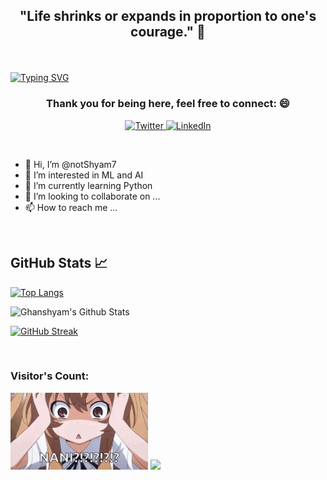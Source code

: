 <!---
notShyam7/notShyam7 is a ✨ special ✨ repository because its `README.md` (this file) appears on your GitHub profile.
You can click the Preview link to take a look at your changes.
--->

<!--- --->

<!--- Heading --->

## <p align="center"> "Life shrinks or expands in proportion to one's courage." 🦋<p>

<br>
  
[![Typing SVG](https://readme-typing-svg.herokuapp.com?color=%230EF746&size=30&center=true&width=1000&height=150&lines=Hello+there!;I+am+Ghanshyam+Suthar;I+am+a+ML+and+AI+Enthusiast)](https://git.io/typing-svg)

<!--- Socials --->

### <p align="center"> Thank you for being here, feel free to connect: 😄 <p>

<p align="center">
  <!--- 
  <a href="https://twitter.com/notShyam7"><img "alt="Twitter" title="Twitter" height="33" width="33" src="img/twitter.svg"></a>
  <a href="https://www.linkedin.com/in/notshyam7/"><img alt="LinkedIn" title="LinkedIn" height="33" width="33" src="img/linkedin.svg"></a>
  --->
  <a href="https://twitter.com/notShyam7" target="_blank">
    <img src="https://img.shields.io/badge/twitter-%231DA1F2.svg?&style=for-the-badge&logo=twitter&logoColor=white&color=071A2C" alt="Twitter"/>
  </a>
  <a href="https://www.linkedin.com/in/notshyam7/" target="_blank">
    <img src="https://img.shields.io/badge/linkedin-%230077B5.svg?&style=for-the-badge&logo=linkedin&logoColor=white&color=071A2C" alt="LinkedIn"/>
  </a>
</p>

<br>

- 👋 Hi, I’m @notShyam7
- 👀 I’m interested in ML and AI
- 🌱 I’m currently learning Python
- 💞️ I’m looking to collaborate on ...
- 📫 How to reach me ...

<br>

## GitHub Stats 📈

<!--- Languages Used --->

[![Top Langs](https://github-readme-stats.vercel.app/api/top-langs/?username=notShyam7&show_icons=true&theme=radical)](https://github.com/anuraghazra/github-readme-stats)

<!--- Github Stats -->

![Ghanshyam's Github Stats](https://github-readme-stats.vercel.app/api?username=notShyam7&show_icons=true&theme=radical)

<!--- Github Streak -->

[![GitHub Streak](https://github-readme-streak-stats.herokuapp.com?user=notShyam7&theme=radical&date_format=M%20j%5B%2C%20Y%5D&ring=DD2727&fire=DB8C2F&stroke=DBDD13&dates=2BA6DD&sideLabels=FF2CE8&currStreakLabel=DD17DB&sideNums=DCDD22&border=46FFC9FB&currStreakNum=22DD7B)](https://git.io/streak-stats)

<br>
 
<!--- Visitors --->
 
### Visitor's Count: 

<img height="123" src="https://github.com/notShyam7/notShyam7/blob/main/img/visitors.gif"/>

<img src="https://profile-counter.glitch.me/notShyam7/count.svg"/>

